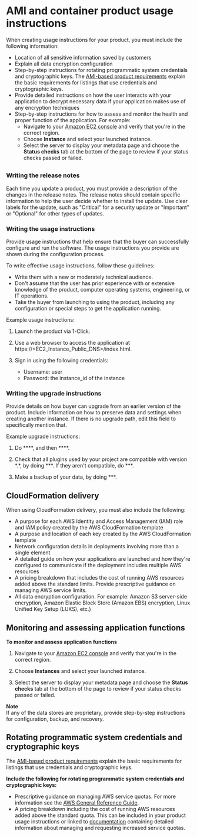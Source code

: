 # AMI and container product usage instructions<a name="ami-container-product-usage-instructions"></a>

When creating usage instructions for your product, you must include the following information:
+ Location of all sensitive information saved by customers
+ Explain all data encryption configuration
+ Step\-by\-step instructions for rotating programmatic system credentials and cryptographic keys\. The [AMI\-based product requirements](product-and-ami-policies.md) explain the basic requirements for listings that use credentials and cryptographic keys\.
+ Provide detailed instructions on how the user interacts with your application to decrypt necessary data if your application makes use of any encryption techniques
+ Step\-by\-step instructions for how to assess and monitor the health and proper function of the application\. For example:
  + Navigate to your [Amazon EC2 console](https://us-east-1.signin.aws.amazon.com/oauth?response_type=code&client_id=arn%3Aaws%3Aiam%3A%3A015428540659%3Auser%2Fec2&redirect_uri=https%3A%2F%2Fus-east-1.console.aws.amazon.com%2Fec2%2Fv2%2Fhome%3Fregion%3Dus-east-1%26state%3DhashArgs%2523Home%253A%26isauthcode%3Dtrue&forceMobileLayout=0&forceMobileApp=0&code_challenge=aRqwDZ0gdWGXfWQgSpY_ge8vSRw2poGnBZ_8qsU5fiA&code_challenge_method=SHA-256) and verify that you're in the correct region\.
  + Choose **Instance** and select your launched instance\.
  + Select the server to display your metadata page and choose the **Status checks** tab at the bottom of the page to review if your status checks passed or failed\.

## <a name="naming-and-describing-your-product"></a>

### Writing the release notes<a name="writing-the-release-notes"></a>

Each time you update a product, you must provide a description of the changes in the release notes\. The release notes should contain specific information to help the user decide whether to install the update\. Use clear labels for the update, such as "Critical" for a security update or "Important" or "Optional" for other types of updates\.

### Writing the usage instructions<a name="writing-the-usage-instructions"></a>

Provide usage instructions that help ensure that the buyer can successfully configure and run the software\. The usage instructions you provide are shown during the configuration process\.

To write effective usage instructions, follow these guidelines:
+ Write them with a new or moderately technical audience\.
+ Don't assume that the user has prior experience with or extensive knowledge of the product, computer operating systems, engineering, or IT operations\.
+ Take the buyer from launching to using the product, including any configuration or special steps to get the application running\.

 Example usage instructions: 

1. Launch the product via 1\-Click\.

1. Use a web browser to access the application at https://<EC2\_Instance\_Public\_DNS>/index\.html\.

1. Sign in using the following credentials:
   + Username: user
   + Password: the instance\_id of the instance

### Writing the upgrade instructions<a name="writing-upgrade-instructions"></a>

Provide details on how buyer can upgrade from an earlier version of the product\. Include information on how to preserve data and settings when creating another instance\. If there is no upgrade path, edit this field to specifically mention that\. 

Example upgrade instructions:

1. Do \*\*\*\*, and then \*\*\*\*\.

1. Check that all plugins used by your project are compatible with version \*\.\*, by doing \*\*\*\. If they aren't compatible, do \*\*\*\.

1. Make a backup of your data, by doing \*\*\*\.

## CloudFormation delivery<a name="ami-cloudformation-delivery"></a>

When using CloudFormation delivery, you must also include the following:
+ A purpose for each AWS Identity and Access Management \(IAM\) role and IAM policy created by the AWS CloudFormation template
+ A purpose and location of each key created by the AWS CloudFormation template
+ Network configuration details in deployments involving more than a single element
+ A detailed guide on how your applications are launched and how they're configured to communicate if the deployment includes multiple AWS resources
+ A pricing breakdown that includes the cost of running AWS resources added above the standard limits\. Provide prescriptive guidance on managing AWS service limits\.
+ All data encryption configuration\. For example: Amazon S3 server\-side encryption, Amazon Elastic Block Store \(Amazon EBS\) encryption, Linux Unified Key Setup \(LUKS\), etc\.\)

## Monitoring and assessing application functions<a name="ami-monitoring-applications"></a>

**To monitor and assess application functions**

1. Navigate to your [Amazon EC2 console](https://us-east-1.console.aws.amazon.com/ec2/v2/home?region=us-east-1#Home:) and verify that you're in the correct region\.

1. Choose **Instances** and select your launched instance\. 

1. Select the server to display your metadata page and choose the **Status checks** tab at the bottom of the page to review if your status checks passed or failed\.

**Note**  
If any of the data stores are proprietary, provide step\-by\-step instructions for configuration, backup, and recovery\.

## Rotating programmatic system credentials and cryptographic keys<a name="rotating-credentials"></a>

The [AMI\-based product requirements](product-and-ami-policies.md) explain the basic requirements for listings that use credentials and cryptographic keys\.

**Include the following for rotating programmatic system credentials and cryptographic keys:**
+ Prescriptive guidance on managing AWS service quotas\. For more information see the [AWS General Reference Guide](https://docs.aws.amazon.com/general/latest/gr/aws_service_limits.html)\.
+ A pricing breakdown including the cost of running AWS resources added above the standard quota\. This can be included in your product usage instructions or linked to [documentation](https://docs.aws.amazon.com/general/latest/gr/aws_service_limits.html) containing detailed information about managing and requesting increased service quotas\.